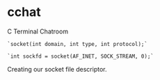 # cchat
C Terminal Chatroom


	`socket(int domain, int type, int protocol);`

	`int sockfd = socket(AF_INET, SOCK_STREAM, 0);`
  
Creating our socket file descriptor. 
  
